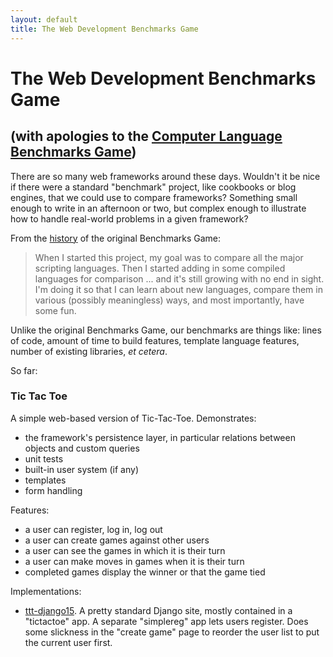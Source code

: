 ```yaml
---
layout: default
title: The Web Development Benchmarks Game
---
```


# The Web Development Benchmarks Game

## (with apologies to the [Computer Language Benchmarks Game](http://benchmarksgame.alioth.debian.org/))

There are so many web frameworks around these days. Wouldn't it be
nice if there were a standard "benchmark" project, like cookbooks or
blog engines, that we could use to compare frameworks? Something small enough to write in an afternoon or two, but complex enough to illustrate how to handle real-world problems in a given framework?

From the [history](http://benchmarksgame.alioth.debian.org/dont-jump-to-conclusions.php#history) of the original Benchmarks Game:

> When I started this project, my goal was to compare all the major
> scripting languages. Then I started adding in some compiled languages
> for comparison ... and it's still growing with no end in sight. I'm
> doing it so that I can learn about new languages, compare them in
> various (possibly meaningless) ways, and most importantly, have some
> fun.

Unlike the original Benchmarks Game, our benchmarks are things like: lines of code, amount of time to build features, template language features, number of existing libraries, *et cetera*.

So far:

### Tic Tac Toe

A simple web-based version of Tic-Tac-Toe. Demonstrates:

- the framework's persistence layer, in particular relations between
  objects and custom queries
- unit tests
- built-in user system (if any)
- templates
- form handling

Features:

- a user can register, log in, log out
- a user can create games against other users
- a user can see the games in which it is their turn
- a user can make moves in games when it is their turn
- completed games display the winner or that the game tied

Implementations:

- [ttt-django15](http://github.com/web-dev-benchmarks-game/ttt-django15). A
  pretty standard Django site, mostly contained in a "tictactoe"
  app. A separate "simplereg" app lets users register. Does some
  slickness in the "create game" page to reorder the user list to put
  the current user first.
